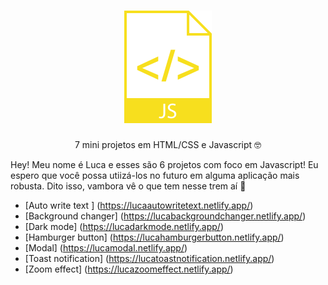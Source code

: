 <h1 align="center">  <img src="./img/logo.svg" alt="logo" title="Javascript"> </h1>
<p align="center"> 7 mini projetos em HTML/CSS e Javascript 🤓</p>

Hey! Meu nome é Luca e esses são 6 projetos com foco em Javascript! Eu espero que você possa utiizá-los no futuro em alguma aplicação mais robusta. 
Dito isso, vambora vê o que tem nesse trem aí 🤠

* [Auto write text ] (https://lucaautowritetext.netlify.app/)
* [Background changer] (https://lucabackgroundchanger.netlify.app/)
* [Dark mode] (https://lucadarkmode.netlify.app/)
* [Hamburger button] (https://lucahamburgerbutton.netlify.app/)
* [Modal] (https://lucamodal.netlify.app/)
* [Toast notification] (https://lucatoastnotification.netlify.app/)
* [Zoom effect] (https://lucazoomeffect.netlify.app/)
